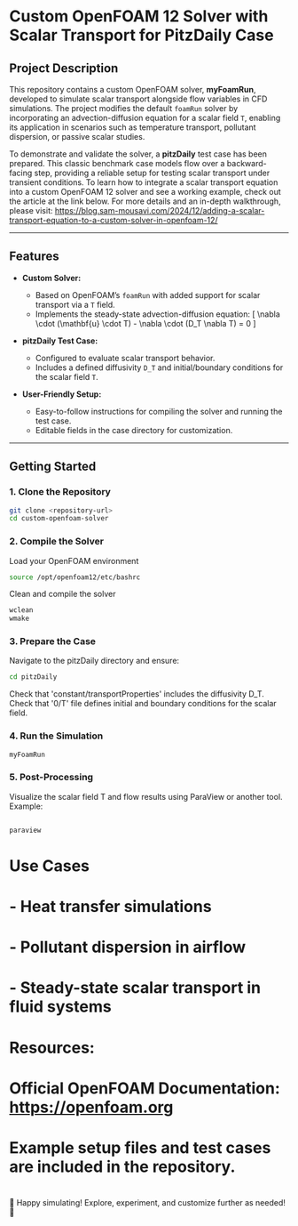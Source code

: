 # Custom OpenFOAM 12 Solver with Scalar Transport for PitzDaily Case

## Project Description

This repository contains a custom OpenFOAM solver, **myFoamRun**, developed to simulate scalar transport alongside flow variables in CFD simulations. The project modifies the default `foamRun` solver by incorporating an advection-diffusion equation for a scalar field `T`, enabling its application in scenarios such as temperature transport, pollutant dispersion, or passive scalar studies.

To demonstrate and validate the solver, a **pitzDaily** test case has been prepared. This classic benchmark case models flow over a backward-facing step, providing a reliable setup for testing scalar transport under transient conditions.
To learn how to integrate a scalar transport equation into a custom OpenFOAM 12 solver and see a working example, check out the article at the link below. For more details and an in-depth walkthrough, please visit:
https://blog.sam-mousavi.com/2024/12/adding-a-scalar-transport-equation-to-a-custom-solver-in-openfoam-12/

---

## Features

- **Custom Solver:**
  - Based on OpenFOAM’s `foamRun` with added support for scalar transport via a `T` field.
  - Implements the steady-state advection-diffusion equation:
    \[
    \nabla \cdot (\mathbf{u} \cdot T) - \nabla \cdot (D_T \nabla T) = 0
    \]

- **pitzDaily Test Case:**
  - Configured to evaluate scalar transport behavior.
  - Includes a defined diffusivity `D_T` and initial/boundary conditions for the scalar field `T`.

- **User-Friendly Setup:**
  - Easy-to-follow instructions for compiling the solver and running the test case.
  - Editable fields in the case directory for customization.

---

## Getting Started
### 1. Clone the Repository

```bash
git clone <repository-url>
cd custom-openfoam-solver
```

### 2. Compile the Solver

Load your OpenFOAM environment
```bash
source /opt/openfoam12/etc/bashrc
```
Clean and compile the solver
```bash
wclean
wmake
```

### 3. Prepare the Case


Navigate to the pitzDaily directory and ensure:
```bash
cd pitzDaily
```
Check that 'constant/transportProperties' includes the diffusivity D_T.
Check that '0/T' file defines initial and boundary conditions for the scalar field.



### 4. Run the Simulation

```bash
myFoamRun
```


### 5. Post-Processing


Visualize the scalar field T and flow results using ParaView or another tool.
Example:
```bash

paraview
```

# Use Cases
#
# - Heat transfer simulations
# - Pollutant dispersion in airflow
# - Steady-state scalar transport in fluid systems
#
# Resources:
# Official OpenFOAM Documentation: https://openfoam.org
# Example setup files and test cases are included in the repository.
#
🎉 Happy simulating! Explore, experiment, and customize further as needed! 🚀

